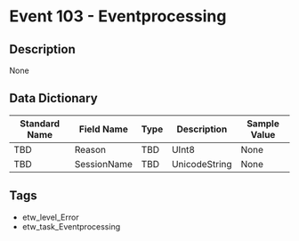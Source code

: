 # Event 103 - Eventprocessing

## Description
None

## Data Dictionary
|Standard Name|Field Name|Type|Description|Sample Value|
|---|---|---|---|---|
|TBD|Reason|TBD|UInt8|None|None|
|TBD|SessionName|TBD|UnicodeString|None|None|

## Tags
* etw_level_Error
* etw_task_Eventprocessing